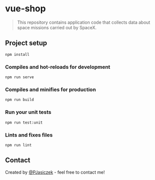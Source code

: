 # vue-shop
>This repository contains application code that collects data about space missions carried out by SpaceX.

## Project setup
```
npm install
```

### Compiles and hot-reloads for development
```
npm run serve
```

### Compiles and minifies for production
```
npm run build
```

### Run your unit tests
```
npm run test:unit
```

### Lints and fixes files
```
npm run lint
```

## Contact
Created by [@PJasiczek](http://www.piotrjasiczek.pl/) - feel free to contact me!
